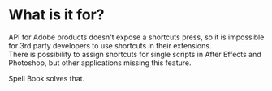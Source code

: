 # What is it for?

API for Adobe products doesn't expose a shortcuts press, so it is impossible for 3rd party developers to use shortcuts in their extensions.\
There is possibility to assign shortcuts for single scripts in After Effects and Photoshop, but other applications missing this feature.

Spell Book solves that.
